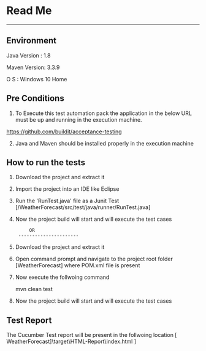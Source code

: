 # Read Me
-------------------------------------------------------

Environment
-----------------------
Java Version : 1.8

Maven Version: 3.3.9

O S          : Windows 10 Home



Pre Conditions
-----------------------

1. To Execute this test automation pack the application in the below URL must be up and running in the execution machine.

https://github.com/buildit/acceptance-testing

2. Java and Maven should be installed properly in the execution machine

How to run the tests
-----------------------
1. Download the project and extract it
2. Import the project into an IDE like Eclipse
3. Run the 'RunTest.java' file as a Junit Test [/WeatherForecast/src/test/java/runner/RunTest.java]
4. Now the project build will start and will execute the test cases

			OR
		----------------------

1. Download the project and extract it
2. Open command prompt and navigate to the project root folder [WeatherForecast] where POM.xml file is present
3. Now execute the follwoing command

	mvn clean test
	
4. Now the project build will start and will execute the test cases


Test Report
-----------------------
The Cucumber Test report will be present in the follwoing location
	[ WeatherForecast]\target\HTML-Report\index.html ]
